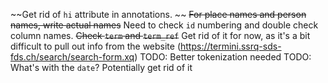 ~~Get rid of `hi` attribute in annotations. ~~
~~For place names and person names, write actual names~~ Need to check `id` numbering and double check column names.
~~Check `term` and `term_ref`~~ Get rid of it for now, as it's a bit difficult to pull out info from the website (https://termini.ssrq-sds-fds.ch/search/search-form.xq)
TODO: Better tokenization needed
TODO: What's with the `date`? Potentially get rid of it
